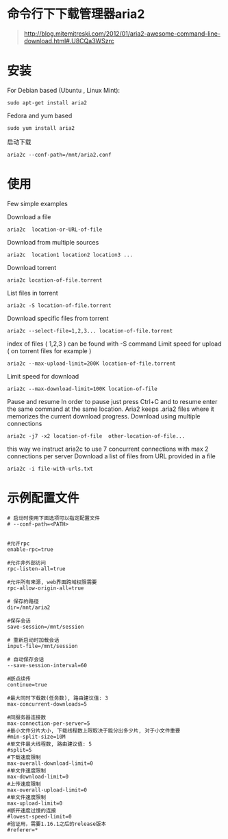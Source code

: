 # 命令行下下载管理器aria2

> http://blog.mitemitreski.com/2012/01/aria2-awesome-command-line-download.html#.U8CQa3WSzrc

# 安装

For Debian based (Ubuntu , Linux Mint):

    sudo apt-get install aria2 

Fedora and yum based

    sudo yum install aria2


启动下载

    aria2c --conf-path=/mnt/aria2.conf

# 使用

Few simple examples 

Download a file

    aria2c  location-or-URL-of-file

Download from multiple sources

    aria2c  location1 location2 location3 ... 

Download torrent

    aria2c location-of-file.torrent 

List files in torrent

    aria2c -S location-of-file.torrent 

Download specific files from torrent

    aria2c --select-file=1,2,3... location-of-file.torrent

index of files ( 1,2,3 ) can be  found with -S command
Limit speed for upload ( on torrent files for example )

    aria2c --max-upload-limit=200K location-of-file.torrent 

 
Limit speed for download

    aria2c --max-download-limit=100K location-of-file

 
Pause and resume
In order to pause just press Ctrl+C and to resume enter the same command at the same location. Aria2 keeps .aria2 files where it memorizes the current download progress. 
Download using multiple connections

    aria2c -j7 -x2 location-of-file  other-location-of-file...


this way we instruct aria2c to use 7 concurrent connections with max 2 connections per server
Download  a list of files from URL provided in a file

    aria2c -i file-with-urls.txt 

# 示例配置文件
```text
# 启动时使用下面选项可以指定配置文件  
# --conf-path=<PATH>


#允许rpc
enable-rpc=true

#允许非外部访问
rpc-listen-all=true

#允许所有来源, web界面跨域权限需要
rpc-allow-origin-all=true

# 保存的路径
dir=/mnt/aria2

#保存会话
save-session=/mnt/session 

# 重新启动时加载会话
input-file=/mnt/session

# 自动保存会话
--save-session-interval=60

#断点续传
continue=true

#最大同时下载数(任务数), 路由建议值: 3
max-concurrent-downloads=5

#同服务器连接数
max-connection-per-server=5
#最小文件分片大小, 下载线程数上限取决于能分出多少片, 对于小文件重要
#min-split-size=10M
#单文件最大线程数, 路由建议值: 5
#split=5
#下载速度限制
max-overall-download-limit=0
#单文件速度限制
max-download-limit=0
#上传速度限制
max-overall-upload-limit=0
#单文件速度限制
max-upload-limit=0
#断开速度过慢的连接
#lowest-speed-limit=0
#验证用，需要1.16.1之后的release版本
#referer=*
```